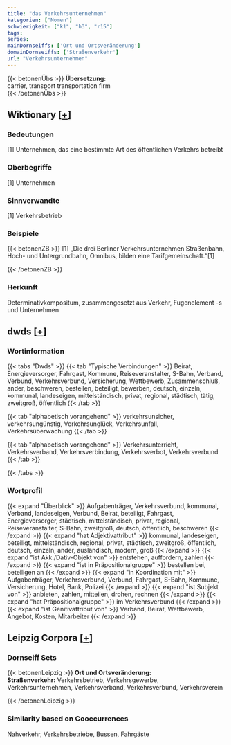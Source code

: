 ```yaml
---
title: "das Verkehrsunternehmen"
kategorien: ["Nomen"]
schwierigkeit: ["k1", "h3", "r15"]
tags:
series:
mainDornseiffs: ['Ort und Ortsveränderung']
domainDornseiffs: ['Straßenverkehr']
url: "Verkehrsunternehmen"
---
```


{{< betonenÜbs >}}
**Übersetzung:**  
carrier, transport transportation firm  
{{< /betonenÜbs >}}

## Wiktionary [[+](https://de.wiktionary.org/wiki/Verkehrsunternehmen)]

### Bedeutungen
[1] Unternehmen, das eine bestimmte Art des öffentlichen Verkehrs betreibt  

### Oberbegriffe
[1] Unternehmen  

### Sinnverwandte
[1] Verkehrsbetrieb  

### Beispiele
{{< betonenZB >}}
[1] „Die drei Berliner Verkehrsunternehmen Straßenbahn, Hoch- und Untergrundbahn, Omnibus, bilden eine Tarifgemeinschaft.“[1]  

{{< /betonenZB >}}
### Herkunft
Determinativkompositum, zusammengesetzt aus Verkehr, Fugenelement -s und Unternehmen  



## dwds [[+](https://www.dwds.de/wb/Verkehrsunternehmen)]

### Wortinformation
{{< tabs "Dwds" >}}
{{< tab "Typische Verbindungen" >}}
Beirat, Energieversorger, Fahrgast, Kommune, Reiseveranstalter, S-Bahn, Verband, Verbund, Verkehrsverbund, Versicherung, Wettbewerb, Zusammenschluß, ander, beschweren, bestellen, beteiligt, bewerben, deutsch, einzeln, kommunal, landeseigen, mittelständisch, privat, regional, städtisch, tätig, zweitgroß, öffentlich
{{< /tab >}}

{{< tab "alphabetisch vorangehend" >}}
verkehrsunsicher, verkehrsungünstig, Verkehrsunglück, Verkehrsunfall, Verkehrsüberwachung
{{< /tab >}}

{{< tab "alphabetisch vorangehend" >}}
Verkehrsunterricht, Verkehrsverband, Verkehrsverbindung, Verkehrsverbot, Verkehrsverbund
{{< /tab >}}

{{< /tabs >}}

### Wortprofil
{{< expand "Überblick" >}} Aufgabenträger, Verkehrsverbund, kommunal, Verband, landeseigen, Verbund, Beirat, beteiligt, Fahrgast, Energieversorger, städtisch, mittelständisch, privat, regional, Reiseveranstalter, S-Bahn, zweitgroß, deutsch, öffentlich, beschweren {{< /expand >}}
{{< expand "hat Adjektivattribut" >}} kommunal, landeseigen, beteiligt, mittelständisch, regional, privat, städtisch, zweitgroß, öffentlich, deutsch, einzeln, ander, ausländisch, modern, groß {{< /expand >}}
{{< expand "ist Akk./Dativ-Objekt von" >}} entstehen, auffordern, zahlen {{< /expand >}}
{{< expand "ist in Präpositionalgruppe" >}} bestellen bei, beteiligen an {{< /expand >}}
{{< expand "in Koordination mit" >}} Aufgabenträger, Verkehrsverbund, Verbund, Fahrgast, S-Bahn, Kommune, Versicherung, Hotel, Bank, Polizei {{< /expand >}}
{{< expand "ist Subjekt von" >}} anbieten, zahlen, mitteilen, drohen, rechnen {{< /expand >}}
{{< expand "hat Präpositionalgruppe" >}} im Verkehrsverbund {{< /expand >}}
{{< expand "ist Genitivattribut von" >}} Verband, Beirat, Wettbewerb, Angebot, Kosten, Mitarbeiter {{< /expand >}}

## Leipzig Corpora [[+](https://corpora.uni-leipzig.de/en/res?word=Verkehrsunternehmen&corpusId=deu_newscrawl-public_2018)]

### Dornseiff Sets
{{< betonenLeipzig >}}
**Ort und Ortsveränderung:**  
**Straßenverkehr:** Verkehrsbetrieb, Verkehrsgewerbe, Verkehrsunternehmen, Verkehrsverband, Verkehrsverbund, Verkehrsverein  

{{< /betonenLeipzig >}}

### Similarity based on Cooccurrences
Nahverkehr, Verkehrsbetriebe, Bussen, Fahrgäste

